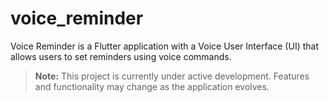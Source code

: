 # voice_reminder

Voice Reminder is a Flutter application with a Voice User Interface (UI) that allows users to set reminders using voice commands.

> **Note:** This project is currently under active development. Features and functionality may change as the application evolves.
